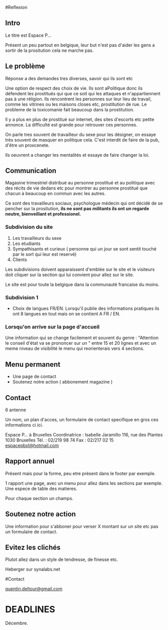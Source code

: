 #Reflexion

## Intro

Le titre est Espace P...

Présent un peu partout en belgique, leur but n'est pas d'aider les gens a sortir de la prositution cela ne marche pas.

## Le problème
Réponse a des demandes tres diverses, savoir qui ils sont etc

Une option de respect des choix de vie. Ils sont aPolitique donc ils défendent les prostitués qui que ce soit qui les attaques et n'appartiennent pas à une réligion.
Ils rencontrent les personnes sur leur lieu de travail, comme les vitrines ou les maisons closes etc, prostitution de rue. Le probleme de la toxicomanie fait beaucoup dans la prostitution.

Il y a plus en plus de prostitué sur internet, des sites d'escorts etc petite annonce. La difficulté est grande pour retrouver ces personnes.

On parle tres souvent de travailleur du sexe pour les désigner, on essaye très souvent de masquer en politique cela.
C'est interdit de faire de la pub, d'être un proxcenete.

Ils oeuvrent a changer les mentalités et essaye de faire changer la loi.

## Communication

Magasine trimestriel distribué au personne prostitué et au politique avec des récits de vie dedans etc pour montrer au personne prostitué que chacun à beaucoup en commun avec les autres.

Ce sont des travailleurs sociaux, psychologue médecin qui ont décidé de se pencher sur la prositution, **ils ne sont pas militants ils ont un regarde neutre, bienveillant et professionel.** 

### Subdivision du site

1. Les travailleurs du sexe
2. Les etudiants
3. Sympathisants et curieux ( personne qui un jour se sont sentit touché par le sort qui leur est reservé)
4. Clients

Les subdivisions doivent apparaissent d'emblée sur le site et le visiteurs doit cliquer sur la section qui lui convient pour allez sur le site.

Le site est pour toute la belgique dans la communauté francaise du moins.

### Subdivision 1 

- Choix de langues FR/EN. Lorsqu'il publie des informations pratiques ils ont 8 langues en tout mais on se contient A FR / EN.


### Lorsqu'on arrive sur la page d'accueil

Une information qui se change facilement et souvent du genre : "Attention le conseil d'état va se prononcer sur un " entre 15 et 20 lignes et avec un meme niveau de visibilité le menu qui reorienterais vers 4 sections. 

## Menu permanent

- Une page de contact
- Soutenez notre action ( abbonement magazine ) 

## Contact
6 antenne

Un nom, un plan d'acces, un formulaire de contact specifique en gros ces informations ci ici.

Espace P… à Bruxelles
Coordinatrice : Isabelle Jaramillo
116, rue des Plantes 1030 Bruxelles
Tél. : 02/219 98 74
Fax : 02/217 02 15
espacepbxl@hotmail.com

## Rapport annuel

Présent mais pour la forme, peu etre présent dans le footer par exemple.

1 rapport une page, avec un menu pour allez dans les sections par exemple. Une espece de table des matieres.

Pour chaque section un champs.

## Soutenez notre action 

Une information pour s'abboner pour verser X montant sur un site etc pas un formulaire de contact.

## Evitez les clichés

Plutot allez dans un style de tendresse, de finesse etc.


Heberger sur synalabs.net

#Contact 

quentin.deltour@gmail.com 

# DEADLINES 

Décembre.





